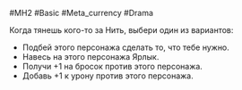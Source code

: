 #MH2 #Basic #Meta_currency #Drama 

Когда тянешь кого-то за Нить, выбери один из вариантов: 
- Подбей этого персонажа сделать то, что тебе нужно. 
- Навесь на этого персонажа Ярлык. 
- Получи +1 на бросок против этого персонажа. 
- Добавь +1 к урону против этого персонажа.